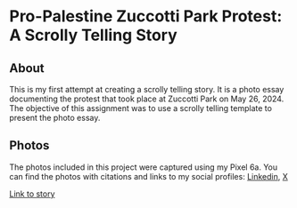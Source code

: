# Pro-Palestine Zuccotti Park Protest: A Scrolly Telling Story

## About
This is my first attempt at creating a scrolly telling story. It is a photo essay documenting the protest that took place at Zuccotti Park on May 26, 2024. The objective of this assignment was to use a scrolly telling template to present the photo essay.

## Photos
The photos included in this project were captured using my Pixel 6a. You can find the photos with citations and links to my social profiles: [Linkedin](https://www.linkedin.com/in/architjm/), [X](https://twitter.com/ArchitMeta)

[Link to story](https://architmeta.github.io/scrolly-nyc-protest/index.html)
